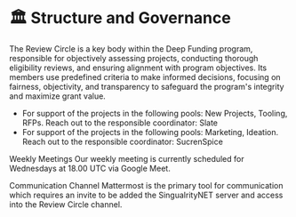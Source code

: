 # __🏛️ Structure and Governance__

The Review Circle is a key body within the Deep Funding program, responsible for objectively assessing projects, conducting thorough eligibility reviews, and ensuring alignment with program objectives. Its members use predefined criteria to make informed decisions, focusing on fairness, objectivity, and transparency to safeguard the program's integrity and maximize grant value.

- For support of the projects in the following pools: New Projects, Tooling, RFPs. Reach out to the responsible coordinator: Slate
- For support of the projects in the following pools: Marketing, Ideation. Reach out to the responsible coordinator: SucrenSpice

Weekly Meetings 
Our weekly meeting is currently scheduled for Wednesdays at 18.00 UTC via Google Meet.

Communication Channel 
Mattermost is the primary tool for communication which requires an invite to be added the SingualrityNET server and access into the Review Circle channel.
